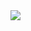 
<img src="https://github-readme-stats.vercel.app/api?username=5h15h1r&show_icons=true&theme=dracula">
